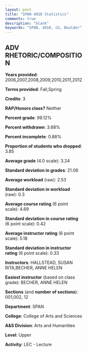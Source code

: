 ```yaml
---
layout: post
title: "SPAN 4010 Statistics"
comments: true
description: "blank"
keywords: "SPAN, 4010, CU, Boulder"
--- 
```

<head>
<script src="https://ajax.googleapis.com/ajax/libs/jquery/2.1.3/jquery.min.js"></script>
<script src="https://dl.dropboxusercontent.com/s/pc42nxpaw1ea4o9/highcharts.js?dl=0"></script>
<!-- <script src="../assets/js/highcharts.js"></script> -->
<style type="text/css">@font-face {
	font-family: "Bebas Neue";
	src: url(https://www.filehosting.org/file/details/544349/BebasNeue%20Regular.otf) format("opentype");
	}
	h1.Bebas { 
		font-family: "Bebas Neue", Verdana, Tahoma;
	}
</style>
</head>
<body>
	<div id="container" style="float: right; width: 45%; height: 88%; margin-left: 2.5%; margin-right: 2.5%;"></div>
	<script language="JavaScript">
		$(document).ready(function() {
		var chart = {type: 'column'};
		var title = {text: 'Grade Distribution'};
		var xAxis = {categories: ['A','B','C','D','F'],crosshair: true};
		var yAxis = {min: 0,title: {text: 'Percentage'}};
		var tooltip = {headerFormat: '<center><b><span style="font-size:20px">{point.key}</span></b></center>',
		               pointFormat: '<td style="padding:0"><b>{point.y:.1f}%</b></td>',
		               footerFormat: '</table>',shared: true,useHTML: true};
		var plotOptions = {column: {pointPadding: 0.0,borderWidth: 0}};  
		var credits = {enabled: false};var series= [{name: 'Percent',data: [52.02,35.48,7.66,0.81,4.03,]}];
		var json = {};
		json.chart = chart;
		json.title = title;
		json.tooltip = tooltip;
		json.xAxis = xAxis;
		json.yAxis = yAxis;  
		json.series = series;
		json.plotOptions = plotOptions;  
		json.credits = credits;
		$('#container').highcharts(json);
	});
	</script>
</body>
			   
## ADV RHETORIC/COMPOSITION

**Years provided**: 2006,2007,2008,2009,2010,2011,2012

**Terms provided**: Fall,Spring

**Credits**: 3

**RAP/Honors class?** Neither

**Percent grade**: 99.12%

**Percent withdrawn**: 3.68%

**Percent incomplete**: 0.88%

**Proportion of students who dropped**: 3.85

**Average grade** (4.0 scale): 3.24

**Standard deviation in grades**: 21.06

**Average workload** (raw): 2.53

**Standard deviation in workload** (raw): 0.3

**Average course rating** (6 point scale): 4.69

**Standard deviation in course rating** (6 point scale): 0.42

**Average instructor rating** (6 point scale): 5.18

**Standard deviation in instructor rating** (6 point scale): 0.33

**Instructors**: HALLSTEAD, SUSAN RITA,BECHER, ANNE HELEN

**Easiest instructor** (based on class grade): BECHER, ANNE HELEN

**Sections** (and **number of sections**): 001,002, 12

**Department**: SPAN

**College**: College of Arts and Sciences

**A&S Division**: Arts and Humanities

**Level**: Upper

**Activity**: LEC - Lecture